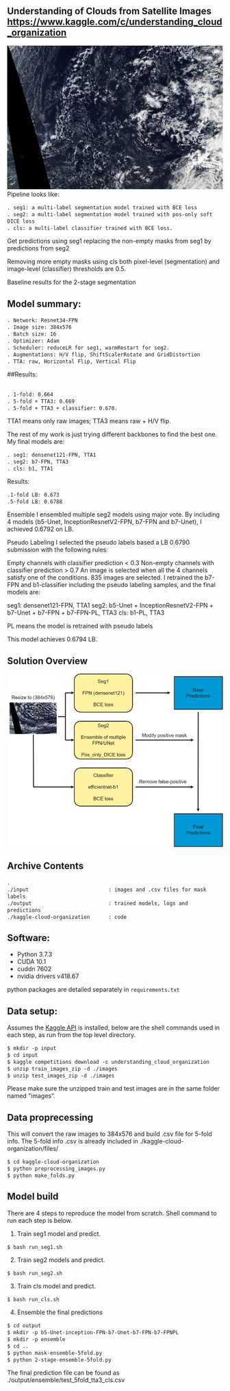 ## Understanding of Clouds from Satellite Images https://www.kaggle.com/c/understanding_cloud_organization 
![image](cloud.jpg)
Pipeline looks like:

```
. seg1: a multi-label segmentation model trained with BCE loss
. seg2: a multi-label segmentation model trained with pos-only soft DICE loss
. cls: a multi-label classifier trained with BCE loss.
```

Get predictions using seg1 replacing the non-empty masks from seg1 by predictions from seg2

Removing more empty masks using cls both pixel-level (segmentation) and image-level (classifier) thresholds are 0.5.

Baseline results for the 2-stage segmentation

## Model summary:
```
. Network: Resnet34-FPN
. Image size: 384x576
. Batch size: 16
. Optimizer: Adam
. Scheduler: reduceLR for seg1, warmRestart for seg2.
. Augmentations: H/V flip, ShiftScalerRotate and GridDistortion
. TTA: raw, Horizontal Flip, Vertical Flip
```

##Results:
```

. 1-fold: 0.664
. 5-fold + TTA3: 0.669
. 5-fold + TTA3 + classifier: 0.670.
```

TTA1 means only raw images; TTA3 means raw + H/V flip.

The rest of my work is just trying different backbones to find the best one. My final models are:
```
. seg1: densenet121-FPN, TTA1
. seg2: b7-FPN, TTA3
. cls: b1, TTA1
```

Results:

```
.1-fold LB: 0.673
.5-fold LB: 0.6788
```

Ensemble
I ensembled multiple seg2 models using major vote. By including 4 models (b5-Unet, InceptionResnetV2-FPN, b7-FPN and b7-Unet), I achieved 0.6792 on LB.

Pseudo Labeling
I selected the pseudo labels based a LB 0.6790 submission with the following rules:

Empty channels with classifier prediction < 0.3
Non-empty channels with classifier prediction > 0.7
An image is selected when all the 4 channels satisfy one of the conditions. 835 images are selected. I retrained the b7-FPN and b1-classifier including the pseudo labeling samples, and the final models are:

seg1: densenet121-FPN, TTA1
seg2: b5-Unet + InceptionResnetV2-FPN + b7-Unet + b7-FPN + b7-FPN-PL, TTA3
cls: b1-PL, TTA3

PL means the model is retrained with pseudo labels

This model achieves 0.6794 LB.

## Solution Overview
![image](overview.png)

## Archive Contents
```
.
./input                          : images and .csv files for mask labels
./output                         : trained models, logs and predictions
./kaggle-cloud-organization      : code
```

## Software:
* Python 3.7.3
* CUDA 10.1
* cuddn 7602
* nvidia drivers v418.67

python packages are detailed separately in `requirements.txt`

## Data setup:
Assumes the [Kaggle API](https://github.com/Kaggle/kaggle-api) is installed, below are the shell commands used in each step, as run from the top level directory.
```
$ mkdir -p input
$ cd input
$ kaggle competitions download -c understanding_cloud_organization
$ unzip train_images_zip -d ./images
$ unzip test_images_zip -d ./images
```
Please make sure the unzipped train and test images are in the same folder named "images".

## Data proprecessing
This will convert the raw images to 384x576 and build .csv file for 5-fold info. The 5-fold info .csv is already included in ./kaggle-cloud-organization/files/
```
$ cd kaggle-cloud-organization
$ python preprocessing_images.py
$ python make_folds.py
```

## Model build
There are 4 steps to reproduce the model from scratch. Shell command to run each step is below.
1. Train seg1 model and predict.
```
$ bash run_seg1.sh
```
2. Train seg2 models and predict.
```
$ bash run_seg2.sh
```
3. Train cls model and predict.
```
$ bash run_cls.sh
```
4. Ensemble the final predictions
```
$ cd output
$ mkdir -p b5-Unet-inception-FPN-b7-Unet-b7-FPN-b7-FPNPL
$ mkdir -p ensemble
$ cd ..
$ python mask-ensemble-5fold.py
$ python 2-stage-ensemble-5fold.py
```
The final prediction file can be found as ./output/ensemble/test_5fold_tta3_cls.csv
